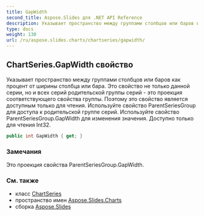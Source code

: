 ```yaml
---
title: GapWidth
second_title: Aspose.Slides для .NET API Reference
description: Указывает пространство между группами столбцов или баров в процентах от ширины столбца или бара. Это свойство не только данной серии, но и всех серий родительской группы серий - это проекция соответствующего свойства группы. Поэтому это свойство является доступным только для чтения. Используйте свойство ParentSeriesGroup для доступа к родительской группе серий. Используйте свойство ParentSeriesGroup.GapWidth для изменения значения. Доступно только для чтения Int32.
type: docs
weight: 130
url: /ru/aspose.slides.charts/chartseries/gapwidth/
---
```


## ChartSeries.GapWidth свойство

Указывает пространство между группами столбцов или баров как процент от ширины столбца или бара. Это свойство не только данной серии, но и всех серий родительской группы серий - это проекция соответствующего свойства группы. Поэтому это свойство является доступным только для чтения. Используйте свойство ParentSeriesGroup для доступа к родительской группе серий. Используйте свойство ParentSeriesGroup.GapWidth для изменения значения. Доступно только для чтения Int32.

```csharp
public int GapWidth { get; }
```

### Замечания

Это проекция свойства ParentSeriesGroup.GapWidth.

### См. также

* класс [ChartSeries](../../chartseries)
* пространство имен [Aspose.Slides.Charts](../../chartseries)
* сборка [Aspose.Slides](../../../)

<!-- DO NOT EDIT: сгенерировано xmldocmd для Aspose.Slides.dll -->